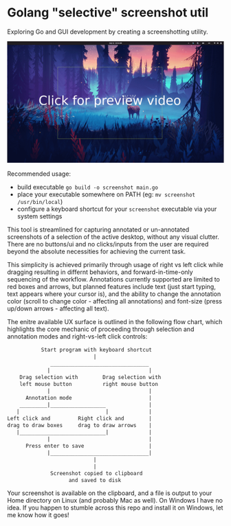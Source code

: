 # Golang "selective" screenshot util

Exploring Go and GUI development by creating a screenshotting utility.

[![Video Preview](thumb.png)](https://github.com/user-attachments/assets/c65225fd-c453-4705-a4e4-49529debea47)

Recommended usage:

- build executable `go build -o screenshot main.go`
- place your executable somewhere on PATH (eg: `mv screenshot /usr/bin/local`)
- configure a keyboard shortcut for your `screenshot` executable via your system settings


This tool is streamlined for capturing annotated or un-annotated screenshots of a selection of the active desktop, without any visual clutter. There are no buttons/ui and no clicks/inputs from the user are required beyond the absolute necessities for achieving the current task.

This simplicity is achieved primarily through usage of right vs left click while dragging resulting in differnt behaviors, and forward-in-time-only sequencing of the workflow. Annotations currently supported are limited to red boxes and arrows, but planned features include text (just start typing, text appears where your cursor is), and the ability to change the annotation color (scroll to change color - affecting all annotations) and font-size (press up/down arrows - affecting all text).

The enitre available UX surface is outlined in the following flow chart, which highlights the core mechanic of proceeding through selection and annotation modes and right-vs-left click controls:

```
           Start program with keyboard shortcut
                            |
              ________________________________
             |                                |
    Drag selection with        Drag selection with
    left mouse button          right mouse button
             |                                |
      Annotation mode                         |
    _________|__________________              |
   |                            |             |
Left click and         Right click and        |
drag to draw boxes     drag to draw arrows    |
   |____________________________|             |
             |                                |
      Press enter to save                     |
             |________________________________|
                            |
                            |
              Screenshot copied to clipboard 
                    and saved to disk
```

Your screenshot is available on the clipboard, and a file is output to your Home directory on Linux (and probably Mac as well). On Windows I have no idea. If you happen to stumble across this repo and install it on Windows, let me know how it goes!
